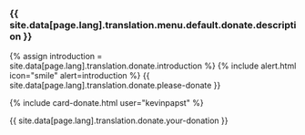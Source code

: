 
### {{ site.data[page.lang].translation.menu.default.donate.description }}

{% assign introduction = site.data[page.lang].translation.donate.introduction %}
{% include alert.html icon="smile" alert=introduction %}
{{ site.data[page.lang].translation.donate.please-donate }}

{% include card-donate.html user="kevinpapst" %}

{{ site.data[page.lang].translation.donate.your-donation }}
